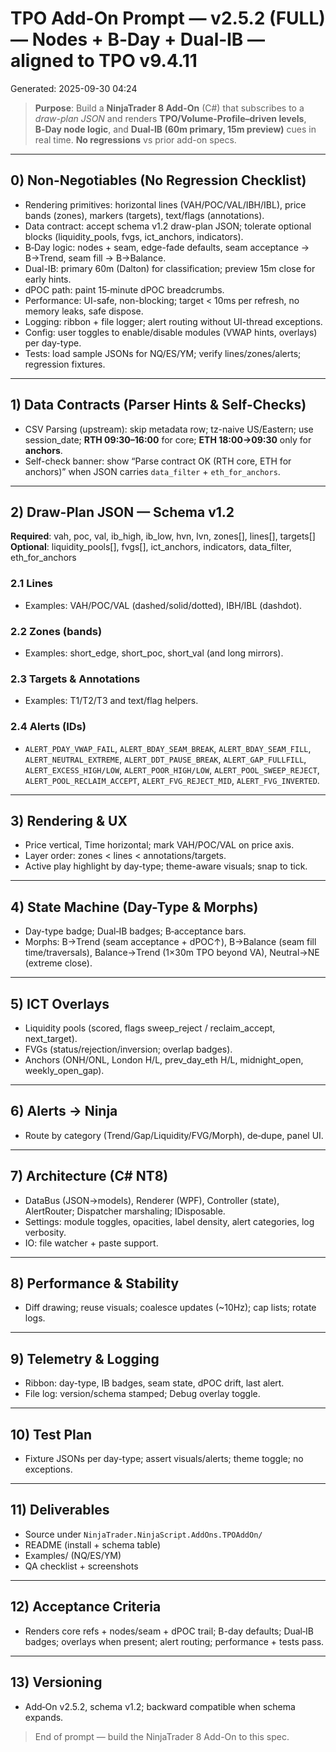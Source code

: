 # TPO Add-On Prompt — v2.5.2 (FULL) — Nodes + B‑Day + Dual‑IB — aligned to TPO v9.4.11
Generated: 2025-09-30 04:24

> **Purpose**: Build a **NinjaTrader 8 Add-On** (C#) that subscribes to a *draw-plan JSON* and renders **TPO/Volume-Profile–driven levels**, **B‑Day node logic**, and **Dual‑IB (60m primary, 15m preview)** cues in real time. **No regressions** vs prior add-on specs.

---

## 0) Non-Negotiables (No Regression Checklist)
- Rendering primitives: horizontal lines (VAH/POC/VAL/IBH/IBL), price bands (zones), markers (targets), text/flags (annotations).
- Data contract: accept schema v1.2 draw-plan JSON; tolerate optional blocks (liquidity_pools, fvgs, ict_anchors, indicators).
- B‑Day logic: nodes + seam, edge-fade defaults, seam acceptance → B→Trend, seam fill → B→Balance.
- Dual-IB: primary 60m (Dalton) for classification; preview 15m close for early hints.
- dPOC path: paint 15‑minute dPOC breadcrumbs.
- Performance: UI-safe, non-blocking; target < 10ms per refresh, no memory leaks, safe dispose.
- Logging: ribbon + file logger; alert routing without UI-thread exceptions.
- Config: user toggles to enable/disable modules (VWAP hints, overlays) per day-type.
- Tests: load sample JSONs for NQ/ES/YM; verify lines/zones/alerts; regression fixtures.

---

## 1) Data Contracts (Parser Hints & Self-Checks)
- CSV Parsing (upstream): skip metadata row; tz-naive US/Eastern; use session_date; **RTH 09:30–16:00** for core; **ETH 18:00→09:30** only for **anchors**.
- Self-check banner: show “Parse contract OK (RTH core, ETH for anchors)” when JSON carries `data_filter` + `eth_for_anchors`.

---

## 2) Draw-Plan JSON — Schema v1.2
**Required**: vah, poc, val, ib_high, ib_low, hvn, lvn, zones[], lines[], targets[]  
**Optional**: liquidity_pools[], fvgs[], ict_anchors, indicators, data_filter, eth_for_anchors

### 2.1 Lines
- Examples: VAH/POC/VAL (dashed/solid/dotted), IBH/IBL (dashdot).

### 2.2 Zones (bands)
- Examples: short_edge, short_poc, short_val (and long mirrors).

### 2.3 Targets & Annotations
- Examples: T1/T2/T3 and text/flag helpers.

### 2.4 Alerts (IDs)
- `ALERT_PDAY_VWAP_FAIL`, `ALERT_BDAY_SEAM_BREAK`, `ALERT_BDAY_SEAM_FILL`, `ALERT_NEUTRAL_EXTREME`, `ALERT_DDT_PAUSE_BREAK`, `ALERT_GAP_FULLFILL`, `ALERT_EXCESS_HIGH/LOW`, `ALERT_POOR_HIGH/LOW`, `ALERT_POOL_SWEEP_REJECT`, `ALERT_POOL_RECLAIM_ACCEPT`, `ALERT_FVG_REJECT_MID`, `ALERT_FVG_INVERTED`.

---

## 3) Rendering & UX
- Price vertical, Time horizontal; mark VAH/POC/VAL on price axis.
- Layer order: zones < lines < annotations/targets.
- Active play highlight by day-type; theme-aware visuals; snap to tick.

---

## 4) State Machine (Day-Type & Morphs)
- Day-type badge; Dual‑IB badges; B‑acceptance bars.
- Morphs: B→Trend (seam acceptance + dPOC↑), B→Balance (seam fill time/traversals), Balance→Trend (1×30m TPO beyond VA), Neutral→NE (extreme close).

---

## 5) ICT Overlays
- Liquidity pools (scored, flags sweep_reject / reclaim_accept, next_target).  
- FVGs (status/rejection/inversion; overlap badges).  
- Anchors (ONH/ONL, London H/L, prev_day_eth H/L, midnight_open, weekly_open_gap).

---

## 6) Alerts → Ninja
- Route by category (Trend/Gap/Liquidity/FVG/Morph), de‑dupe, panel UI.

---

## 7) Architecture (C# NT8)
- DataBus (JSON→models), Renderer (WPF), Controller (state), AlertRouter; Dispatcher marshaling; IDisposable.
- Settings: module toggles, opacities, label density, alert categories, log verbosity.
- IO: file watcher + paste support.

---

## 8) Performance & Stability
- Diff drawing; reuse visuals; coalesce updates (~10Hz); cap lists; rotate logs.

---

## 9) Telemetry & Logging
- Ribbon: day-type, IB badges, seam state, dPOC drift, last alert.  
- File log: version/schema stamped; Debug overlay toggle.

---

## 10) Test Plan
- Fixture JSONs per day-type; assert visuals/alerts; theme toggle; no exceptions.

---

## 11) Deliverables
- Source under `NinjaTrader.NinjaScript.AddOns.TPOAddOn/`  
- README (install + schema table)  
- Examples/ (NQ/ES/YM)  
- QA checklist + screenshots

---

## 12) Acceptance Criteria
- Renders core refs + nodes/seam + dPOC trail; B-day defaults; Dual‑IB badges; overlays when present; alert routing; performance + tests pass.

---

## 13) Versioning
- Add‑On v2.5.2, schema v1.2; backward compatible when schema expands.

> End of prompt — build the NinjaTrader 8 Add-On to this spec.
